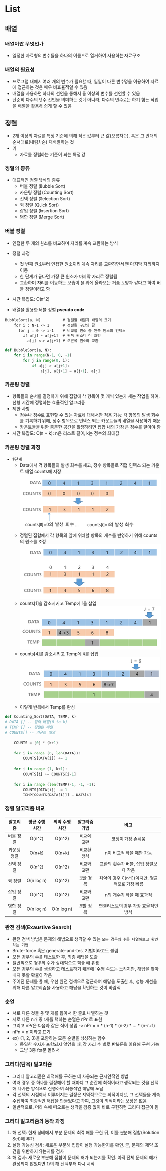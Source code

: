 # List
## 배열
### 배열이란 무엇인가
- 일정한 자료형의 변수들을 하나의 이름으로 열거하여 사용하는 자료구조

### 배열의 필요성
- 프로그램 내에서 여러 개의 변수가 필요할 때, 일일이 다른 변수명을 이용하여 자료에 접근하는 것은 매우 비효율적일 수 있음
- 배열을 사용하면 하나의 선언을 통해서 둘 이상의 변수를 선언할 수 있음
- 단순히 다수의 변수 선언을 의미하는 것이 아니라, 다수의 변수로는 하기 힘든 작업을 배열을 활용해 쉽게 할 수 있음

## 정렬
- 2개 이상의 자료를 특정 기준에 의해 작은 값부터 큰 값(오름차순), 혹은 그 반대의 순서대로(내림차순) 재배열하는 것
- 키
  - 자료를 정렬하는 기준이 되는 특정 값

### 정렬의 종류
- 대표적인 정렬 방식의 종류
  - 버블 정렬 (Bubble Sort)
  - 카운팅 정렬 (Counting Sort)
  - 선택 정렬 (Selection Sort)
  - 퀵 정렬 (Quick Sort)
  - 삽입 정렬 (Insertion Sort)
  - 병합 정렬 (Merge Sort)

### 버블 정렬
- 인접한 두 개의 원소를 비교하며 자리를 계속 교환하는 방식
- 정렬 과정
  - 첫 번째 원소부터 인접한 원소끼리 계속 자리를 교환하면서 맨 마지막 자리까지 이동
  - 한 단계가 끝나면 가장 큰 원소가 마지막 자리로 정렬됨
  - 교환하며 자리를 이동하는 모습이 물 위에 올라오는 거품 모양과 같다고 하여 버블 정렬이라고 함
- 시간 복잡도: O(n^2)

- 배열을 활용한 버블 정렬
**pseudo code**
```
BubbleSort(a, N)          # 정렬할 배열과 배열의 크기
    for i : N-1 -> 1      # 정렬될 구간의 끝
      for j : 0 -> i-1    # 비교할 원소 중 왼쪽 원소의 인덱스
        if a[j] > a[j+1]  # 왼쪽 원소가 더 크면
          a[j] <-> a[j+1] # 오른쪽 원소와 교환
```
```py
def BubbleSort(a, N):
    for i in range(N-1, 0, -1)
        for j in range(0, i):
            if a[j] > a[j+1]:
                a[j], a[j+1] = a[j+1], a[j]
```

### 카운팅 정렬
- 항목들의 순서를 결정하기 위해 집합에 각 항목이 몇 개씩 있는지 세는 작업을 하여, 선형 시간에 정렬하는 효율적인 알고리즘
- 제한 사항
  - 정수나 정수로 표현할 수 있는 자료에 대해서만 적용 가능: 각 항목의 발생 회수를 기록하기 위해, 정수 항목으로 인덱스 되는 카운트들의 배열을 사용하기 때문
  - 카운트들을 위한 충분한 공간을 할당하려면 집합 내의 가장 큰 정수를 알아야 함
- 시간 복잡도: O(n + k): n은 리스트 길이, k는 정수의 최대값

### 카운팅 정렬 과정
- 1단계
  - Data에서 각 항목들의 발생 회수를 세고, 정수 항목들로 직접 인덱스 되는 카운트 배열 counts에 저장  
  ![!\[Alt text\](image.png)](List-1.png)
  - 정렬된 집합에서 각 항목의 앞에 위치할 항목의 개수를 반영하기 위해 counts의 원소를 조정  
  ![!\[Alt text\](image.png)](List-2.png)
  - counts[1]을 감소시키고 Temp에 1을 삽입  
  ![!\[Alt text\](image.png)](List-3.png)
  - counts[4]를 감소시키고 Temp에 4를 삽입  
  ![!\[Alt text\](image.png)](List-4.png)
  - 이렇게 반복해서 Temp를 완성

```py
def Counting_Sort(DATA, TEMP, k)
# DATA [] -- 입력 배열(0 to k)
# TEMP [] -- 정렬된 배열
# COUNTS[] -- 카운트 배열

    COUNTS = [0] * (k+1)
    
    for i in range (0, len(DATA)):
        COUNTS[DATA[i]] += 1
    
    for i in range (1, k+1):
        COUNTS[i] += COUNTS[i-1]
    
    for i in range (len(TEMP)-1, -1, -1):
        COUNTS[DATA[i]] -= 1
        TEMP[COUNTS[DATA[i]]] = DATA[i]
```

### 정렬 알고리즘 비교
|알고리즘|평균 수행시간|최악 수행시간|알고리즘 기법|비고|
|:---:|:---:|:---:|:---:|:---:|
|버블 정렬|O(n^2)|O(n^2)|비교와 교환|코딩이 가장 손쉬움|
|카운팅 정렬|O(n+k)|O(n+k)|비교환 방식|n이 비교적 작을 때만 가능|
|선택 정렬|O(n^2)|O(n^2)|비교와 교환|교환의 횟수가 버블, 삽입 정렬보다 작음|
|퀵 정렬|O(n log n)|O(n^2)|분할 정복|최악의 경우 O(n^2)이지만, 평균적으로 가장 빠름|
|삽입 정렬|O(n^2)|O(n^2)|비교와 교환|n의 개수가 작을 때 효과적|
|병합 정렬|O(n log n)|O(n log n)|분할 정복|연결리스트의 경우 가장 효율적인 방식|

### 완전 검색(Exaustive Search)
- 완전 검색 방법은 문제의 해법으로 생각할 수 있는 `모든 경우의 수를 나열해보고 확인하는 기법`
- Brute-force 혹은 generate-and-test 기법이라고도 불림
- 모든 경우의 수를 테스트한 후, 최종 해법을 도출
- 일반적으로 경우의 수가 상대적으로 작을 때 유용
- 모든 경우의 수를 생성하고 테스트하기 때문에 '수행 속도는 느리지만, 해답을 찾아내지 못할 확률이 작음
- 주어진 문제를 풀 때, 우선 완전 검색으로 접근하여 해답을 도출한 후, 성능 개선을 위해 다른 알고리즘을 사용하고 해답을 확인하는 것이 바람직

### 순열
- 서로 다른 것들 중 몇 개를 뽑아서 한 줄로 나열하는 것
- 서로 다른 n개 중 r개를 택하는 순열은 nPr 로 표현
- 그리고 nPr은 다음과 같은 식이 성립 -> nPr = n * (n-1) * (n-2) * ... * (n-r+1)
- nPn = n!이라고 표기
- ex) {1, 2, 3}을 포함하는 모든 순열을 생성하는 함수
  - 동일한 숫자가 포함되지 않았을 때, 각 자리 수 별로 반복문을 이용해 구현 가능
  - 그냥 3중 for문 돌려서

### 그리디(탐욕) 알고리즘
- 그리디 알고리즘은 최적해를 구하는 데 사용되는 근시안적인 방법
- 여러 경우 중 하나를 결정해야 할 때마다 그 순간에 최적이라고 생각되는 것을 선택해 나가는 방식으로 진행하여 최종적인 해답에 도달
- 각 선택의 시점에서 이루어지는 결정은 지역적으로는 최적이지만, 그 선택들을 계속 수집하여 최종적인 해답을 만들었다고 하여, 그것이 최적이라는 보장은 없음
- 일반적으로, 머리 속에 떠오르는 생각을 검증 없이 바로 구현하면 그리디 접근이 됨

### 그리디 알고리즘의 동작 과정
1) 해 선택: 현재 상테에서 부분 문제의 최적 해를 구한 뒤, 이를 분분해 집합(Solution Set)에 추가
2) 실행 가능성 검사: 새로운 부분해 집합이 실행 가능한지를 확인. 곧, 문제의 제약 조건을 위반하지 않는지를 검사
3) 해 검사: 새로운 부분해 집합이 문제의 해가 되는지를 확인. 아직 전체 문제의 해가 완성되지 않았다면 1)의 해 선택부터 다시 시작

